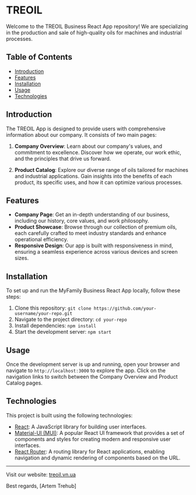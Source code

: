 # TREOIL

Welcome to the TREOIL Business React App repository! We are specializing in the production and sale of high-quality oils for machines and industrial processes.

## Table of Contents

- [Introduction](#introduction)
- [Features](#features)
- [Installation](#installation)
- [Usage](#usage)
- [Technologies](#technologies)

## Introduction

The TREOIL App is designed to provide users with comprehensive information about our company. It consists of two main pages:

1. **Company Overview**: Learn about our company's values, and commitment to excellence. Discover how we operate, our work ethic, and the principles that drive us forward.

2. **Product Catalog**: Explore our diverse range of oils tailored for machines and industrial applications. Gain insights into the benefits of each product, its specific uses, and how it can optimize various processes.

## Features

- **Company Page**: Get an in-depth understanding of our business, including our history, core values, and work philosophy.
- **Product Showcase**: Browse through our collection of premium oils, each carefully crafted to meet industry standards and enhance operational efficiency.
- **Responsive Design**: Our app is built with responsiveness in mind, ensuring a seamless experience across various devices and screen sizes.

## Installation

To set up and run the MyFamily Business React App locally, follow these steps:

1. Clone this repository: `git clone https://github.com/your-username/your-repo.git`
2. Navigate to the project directory: `cd your-repo`
3. Install dependencies: `npm install`
4. Start the development server: `npm start`

## Usage

Once the development server is up and running, open your browser and navigate to `http://localhost:3000` to explore the app. Click on the navigation links to switch between the Company Overview and Product Catalog pages.

## Technologies

This project is built using the following technologies:

- [React](https://reactjs.org/): A JavaScript library for building user interfaces.
- [Material-UI (MUI)](https://mui.com/): A popular React UI framework that provides a set of components and styles for creating modern and responsive user interfaces.
- [React Router](https://reactrouter.com/): A routing library for React applications, enabling navigation and dynamic rendering of components based on the URL.

--- 

Visit our website: [treoil.vn.ua](https://treoil.vn.ua/)

Best regards,
[Artem Trehub]